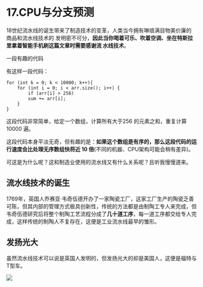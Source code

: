 # 17.CPU与分支预测

18世纪流水线的诞生带来了制造技术的变革，人类当今拥有琳琅满目物美价廉的商品和流水线技术的 发明密不可分，**因此当你喝着可乐、吹着空调、坐在特斯拉里拿着智能手机刷这篇文章时需要感谢流 水线技术**。&#x20;

一段有趣的代码&#x20;

有这样一段代码：

```
for (int k = 0; k < 10000; k++){ 
    for (int i = 0; i < arr.size(); i++) {    
        if (arr[i] > 256)         
        sum += arr[i]; 
    }
}
```

这段代码非常简单，给定一个数组，计算所有大于256 的元素之和，重复计算 10000 遍。&#x20;

这段代码本身平淡无奇，但有趣的是：**如果这个数组是有序的，那么这段代码的运行速度会比处理无序数组快将近 10 倍**(不同的机器、CPU架构可能会稍有差异)。&#x20;

可这是为什么呢？这和制造业使用的流水线又有什么关系呢？且听我慢慢道来。

## 流水线技术的诞生

1769年，英国人乔赛亚·韦奇伍德开办了一家陶瓷工厂，这家工厂生产的陶瓷乏善可陈，但其内部的管理方式极具创新性，传统的方法都是由制陶工专人来完成，但韦奇伍德研究后将整个制陶工艺流程分成了**几十道工序**，每一道工序都交给专人完成，这样传统的制陶人不复存在，这便是工业流水线最早的雏形。

## 发扬光大

虽然流水线技术可以说是英国人发明的，但发扬光大的却是美国人，这便是福特与T型车。

![](.gitbook/assets/17\_1.jpg)















